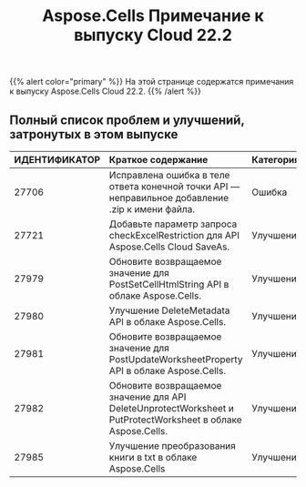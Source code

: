 ﻿---
title: Aspose.Cells Примечание к выпуску Cloud 22.2
second_title: Aspose.Cells Cloud Documen
type: docs
url: /ru/aspose-cells-cloud-22-2-release-notes/
description: Aspose.Cells Облако поддерживает Excel для создания, преобразования, слияния, разделения, защиты, операций с внутренними объектами и т. д.
weight: 20
---
{{% alert color="primary" %}} 
На этой странице содержатся примечания к выпуску Aspose.Cells Cloud 22.2.
{{% /alert %}} 
## **Полный список проблем и улучшений, затронутых в этом выпуске**
|**ИДЕНТИФИКАТОР**|**Краткое содержание**|**Категория**|
|:- |:- |:- |
|27706 |Исправлена ошибка в теле ответа конечной точки API — неправильное добавление .zip к имени файла.| Ошибка|
|27721 |Добавьте параметр запроса checkExcelRestriction для API Aspose.Cells Cloud SaveAs.| Улучшение|
|27979 |Обновите возвращаемое значение для PostSetCellHtmlString API в облаке Aspose.Cells.| Улучшение|
|27980 |Улучшение DeleteMetadata API в облаке Aspose.Cells.| Улучшение|
|27981 |Обновите возвращаемое значение для PostUpdateWorksheetProperty API в облаке Aspose.Cells.| Улучшение|
|27982 |Обновите возвращаемое значение для API DeleteUnprotectWorksheet и PutProtectWorksheet в облаке Aspose.Cells.| Улучшение|
|27985 |Улучшение преобразования книги в txt в облаке Aspose.Cells| Улучшение|
